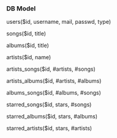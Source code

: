 ### DB Model

users($id, username, mail, passwd, type)

songs($id, title)

albums($id, title)

artists($id, name)

artists_songs($id, #artists, #songs)

artists_albums($id, #artists, #albums)

albums_songs($id, #albums, #songs)

starred_songs($id, stars, #songs)

starred_albums($id, stars, #albums)

starred_artists($id, stars, #artists)
